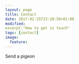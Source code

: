 ```yaml
---
layout: page
title: Contact
date: 2017-02-25T23:28:58+01:00
modified:
excerpt:"How to get in touch"
tags: [contact]
image:
  feature:
---
```


Send a pigeon
